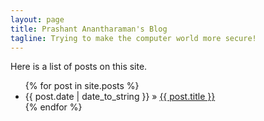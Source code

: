 ```yaml
---
layout: page
title: Prashant Anantharaman's Blog
tagline: Trying to make the computer world more secure!
---
```





Here is a list of posts on this site.

<ul class="posts">
  {% for post in site.posts %}
    <li><span>{{ post.date | date_to_string }}</span> &raquo; <a href="{{ BASE_PATH }}{{ post.url }}">{{ post.title }}</a></li>
  {% endfor %}
</ul>


